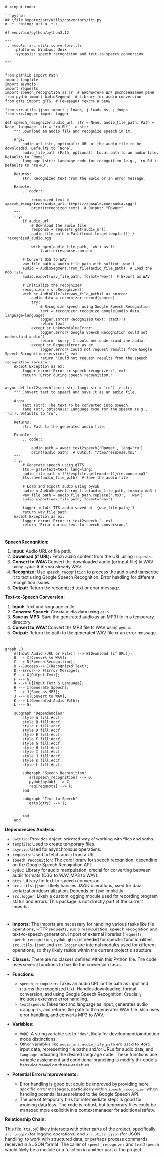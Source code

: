 ```MD
# <input code>

```python
## \file hypotez/src/utils/convertors/tts.py
# -*- coding: utf-8 -*-\

#! venv/bin/python/python3.12

"""
.. module: src.utils.convertors.tts 
	:platform: Windows, Unix
	:synopsis: speech recognition and text-to-speech conversion

"""


from pathlib import Path
import tempfile
import asyncio
import requests
import speech_recognition as sr  # Библиотека для распознавания речи
from pydub import AudioSegment  # Library for audio conversion
from gtts import gTTS  # Генерация текста в речь

from src.utils.jjson import j_loads, j_loads_ns, j_dumps
from src.logger import logger

def speech_recognizer(audio_url: str = None, audio_file_path: Path = None, language: str = 'ru-RU') -> str:
    """ Download an audio file and recognize speech in it.

    Args:
        audio_url (str, optional): URL of the audio file to be downloaded. Defaults to `None`.
        audio_file_path (Path, optional): Local path to an audio file. Defaults to `None`.
        language (str): Language code for recognition (e.g., 'ru-RU'). Defaults to 'ru-RU'.

    Returns:
        str: Recognized text from the audio or an error message.

    Example:
        .. code::

            recognized_text = speech_recognizer(audio_url='https://example.com/audio.ogg')
            print(recognized_text)  # Output: "Привет"
    """
    try:
        if audio_url:
            # Download the audio file
            response = requests.get(audio_url)
            audio_file_path = Path(tempfile.gettempdir()) / 'recognized_audio.ogg'

            with open(audio_file_path, 'wb') as f:
                f.write(response.content)

        # Convert OGG to WAV
        wav_file_path = audio_file_path.with_suffix('.wav')
        audio = AudioSegment.from_file(audio_file_path)  # Load the OGG file
        audio.export(wav_file_path, format='wav')  # Export as WAV

        # Initialize the recognizer
        recognizer = sr.Recognizer()
        with sr.AudioFile(str(wav_file_path)) as source:
            audio_data = recognizer.record(source)
            try:
                # Recognize speech using Google Speech Recognition
                text = recognizer.recognize_google(audio_data, language=language)
                logger.info(f'Recognized text: {text}')
                return text
            except sr.UnknownValueError:
                logger.error('Google Speech Recognition could not understand audio')
                return 'Sorry, I could not understand the audio.'
            except sr.RequestError as ex:
                logger.error('Could not request results from Google Speech Recognition service:', ex)
                return 'Could not request results from the speech recognition service.'
    except Exception as ex:
        logger.error('Error in speech recognizer:', ex)
        return 'Error during speech recognition.'


async def text2speech(text: str, lang: str = 'ru') -> str:
    """ Convert text to speech and save it as an audio file.

    Args:
        text (str): The text to be converted into speech.
        lang (str, optional): Language code for the speech (e.g., 'ru'). Defaults to 'ru'.

    Returns:
        str: Path to the generated audio file.

    Example:
        .. code::

            audio_path = await text2speech('Привет', lang='ru')
            print(audio_path)  # Output: "/tmp/response.mp3"
    """
    try:
        # Generate speech using gTTS
        tts = gTTS(text=text, lang=lang)
        audio_file_path = f'{tempfile.gettempdir()}/response.mp3'
        tts.save(audio_file_path)  # Save the audio file

        # Load and export audio using pydub
        audio = AudioSegment.from_file(audio_file_path, format='mp3')
        wav_file_path = audio_file_path.replace('.mp3', '.wav')
        audio.export(wav_file_path, format='wav')

        logger.info(f'TTS audio saved at: {wav_file_path}')
        return wav_file_path
    except Exception as ex:
        logger.error('Error in text2speech:', ex)
        return 'Error during text-to-speech conversion.'
```

# <algorithm>

**Speech Recognition:**

1. **Input:**  Audio URL or file path.
2. **Download (if URL):**  Fetch audio content from the URL using `requests`.
3. **Convert to WAV:**  Convert the downloaded audio (or input file) to WAV using `pydub` if it's not already WAV.
4. **Recognize:**  Use `speech_recognition` to process the audio and transcribe it to text using Google Speech Recognition.  Error handling for different recognition issues.
5. **Output:**  Return the recognized text or error message.


**Text-to-Speech Conversion:**

1. **Input:** Text and language code.
2. **Generate Speech:** Create audio data using `gTTS`.
3. **Save as MP3:** Save the generated audio as an MP3 file in a temporary directory.
4. **Convert to WAV:** Convert the MP3 file to WAV using `pydub`.
5. **Output:**  Return the path to the generated WAV file or an error message.


# <mermaid>

```mermaid
graph LR
    A[Input Audio (URL or File)] --> B{Download (if URL)};
    B --> C[Convert to WAV];
    C --> D[Speech Recognition];
    D --Success--> E(Recognized Text);
    D --Error--> F[Error Message];
    E --> G[Output Text];
    F --> G;
    A -.-> H[Input Text & Language];
    H --> I[Generate Speech];
    I --> J[Save as MP3];
    J --> K[Convert to WAV];
    K --> L(Generated Audio Path);
    L --> G;

    subgraph "Dependencies"
        style A fill:#ccf;
        style B fill:#ccf;
        style C fill:#ccf;
        style D fill:#ccf;
        style E fill:#ccf;
        style F fill:#ccf;
        style G fill:#ccf;
        style H fill:#ccf;
        style I fill:#ccf;
        style J fill:#ccf;
        style K fill:#ccf;
        style L fill:#ccf;
        
        subgraph "Speech Recognition"
           sr[speech_recognition] --> D;
           pydub[pydub] --> C;
           req[requests] --> B;
        end

        subgraph "Text-to-Speech"
           gtts[gtts] --> I;
           
           
        end
    end
```

**Dependencies Analysis:**

*   `pathlib`: Provides object-oriented way of working with files and paths.
*   `tempfile`: Used to create temporary files.
*   `asyncio`: Used for asynchronous operations.
*   `requests`: Used to fetch audio from a URL.
*   `speech_recognition`: The core library for speech recognition, depending on the Google Speech Recognition API.
*   `pydub`: Library for audio manipulation, crucial for converting between audio formats (OGG to WAV, MP3 to WAV).
*   `gtts`: Library for text-to-speech conversion.
*   `src.utils.jjson`: Likely handles JSON operations, used for data serialization/deserialization.  Depends on `json` implicitly.
*   `src.logger`: Likely a custom logging module used for recording program status and errors.  This package is not directly part of the current imports.


# <explanation>

*   **Imports:**  The imports are necessary for handling various tasks like file operations, HTTP requests, audio manipulation, speech recognition and text-to-speech generation.  Import of external libraries (`requests`, `speech_recognition`, `pydub`, `gtts`) is needed for specific functionalities.  `src.utils.jjson` and `src.logger` are internal modules used for different operations, so they likely reside within the current project's structure.

*   **Classes:** There are no classes defined within this Python file. The code uses several functions to handle the conversion tasks.

*   **Functions:**
    *   `speech_recognizer`:  Takes an audio URL or file path as input and returns the recognized text.  Handles downloading, format conversion, and using Google Speech Recognition.  Crucially includes extensive error handling.
    *   `text2speech`: Takes text and language as input, generates audio using `gtts`, and returns the path to the generated WAV file. Also uses error handling, and converts MP3 to WAV.

*   **Variables:**
    *   `MODE`: A string variable set to `'dev'`, likely for development/production mode distinctions.
    *   Other variables like `audio_url`, `audio_file_path` are used to store input data, representing file paths and/or URLs for audio data, and `language` indicating the desired language code. These functions use variable assignment and conditional branching to modify the code's behavior based on these variables.

*   **Potential Errors/Improvements:**
    *   Error handling is good but could be improved by providing more specific error messages, particularly within `speech_recognizer` when handling potential issues related to the Google Speech API.
    *   The use of temporary files for intermediate steps is good for avoiding data loss. The code is robust, but temporary files could be managed more explicitly in a context manager for additional safety.


**Relationship Chain:**

This file (`tts.py`) likely interacts with other parts of the project, specifically `src.logger` (for logging operations) and `src.utils.jjson` (for JSON handling) to work with structured data, or perhaps process commands received in a JSON format.  The caller of `speech_recognizer` and `text2speech` would likely be a module or a function in another part of the project.